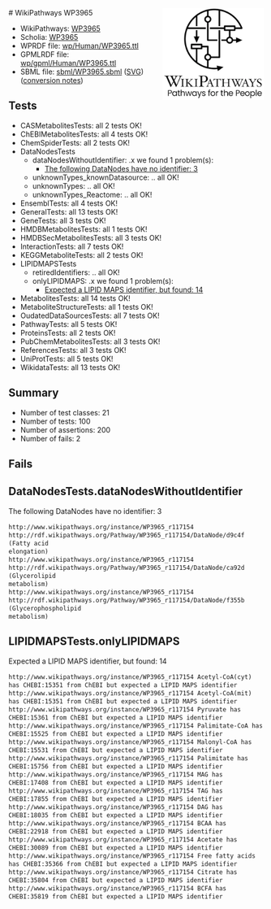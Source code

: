 <img style="float: right; width: 200px" src="../logo.png" />
# WikiPathways WP3965

* WikiPathways: [WP3965](https://identifiers.org/wikipathways:WP3965)
* Scholia: [WP3965](https://scholia.toolforge.org/wikipathways/WP3965)
* WPRDF file: [wp/Human/WP3965.ttl](../wp/Human/WP3965.ttl)
* GPMLRDF file: [wp/gpml/Human/WP3965.ttl](../wp/gpml/Human/WP3965.ttl)
* SBML file: [sbml/WP3965.sbml](../sbml/WP3965.sbml) ([SVG](../sbml/WP3965.svg)) ([conversion notes](../sbml/WP3965.txt))

## Tests
* CASMetabolitesTests: all 2 tests OK!
* ChEBIMetabolitesTests: all 4 tests OK!
* ChemSpiderTests: all 2 tests OK!
* DataNodesTests
    * dataNodesWithoutIdentifier: .x we found 1 problem(s):
        * [The following DataNodes have no identifier: 3](#d2d32fa2)
    * unknownTypes_knownDatasource: .. all OK!
    * unknownTypes: .. all OK!
    * unknownTypes_Reactome: .. all OK!
* EnsemblTests: all 4 tests OK!
* GeneralTests: all 13 tests OK!
* GeneTests: all 3 tests OK!
* HMDBMetabolitesTests: all 1 tests OK!
* HMDBSecMetabolitesTests: all 3 tests OK!
* InteractionTests: all 7 tests OK!
* KEGGMetaboliteTests: all 2 tests OK!
* LIPIDMAPSTests
    * retiredIdentifiers: .. all OK!
    * onlyLIPIDMAPS: .x we found 1 problem(s):
        * [Expected a LIPID MAPS identifier, but found: 14](#b4992002)
* MetabolitesTests: all 14 tests OK!
* MetaboliteStructureTests: all 1 tests OK!
* OudatedDataSourcesTests: all 7 tests OK!
* PathwayTests: all 5 tests OK!
* ProteinsTests: all 2 tests OK!
* PubChemMetabolitesTests: all 3 tests OK!
* ReferencesTests: all 3 tests OK!
* UniProtTests: all 5 tests OK!
* WikidataTests: all 13 tests OK!


## Summary

* Number of test classes: 21
* Number of tests: 100
* Number of assertions: 200
* Number of fails: 2

## Fails

<a name="d2d32fa2" />

## DataNodesTests.dataNodesWithoutIdentifier

The following DataNodes have no identifier: 3
```
http://www.wikipathways.org/instance/WP3965_r117154 http://rdf.wikipathways.org/Pathway/WP3965_r117154/DataNode/d9c4f (Fatty acid
elongation)
http://www.wikipathways.org/instance/WP3965_r117154 http://rdf.wikipathways.org/Pathway/WP3965_r117154/DataNode/ca92d (Glycerolipid
metabolism)
http://www.wikipathways.org/instance/WP3965_r117154 http://rdf.wikipathways.org/Pathway/WP3965_r117154/DataNode/f355b (Glycerophospholipid
metabolism)
```

<a name="b4992002" />

## LIPIDMAPSTests.onlyLIPIDMAPS

Expected a LIPID MAPS identifier, but found: 14
```
http://www.wikipathways.org/instance/WP3965_r117154 Acetyl-CoA(cyt) has CHEBI:15351 from ChEBI but expected a LIPID MAPS identifier
http://www.wikipathways.org/instance/WP3965_r117154 Acetyl-CoA(mit) has CHEBI:15351 from ChEBI but expected a LIPID MAPS identifier
http://www.wikipathways.org/instance/WP3965_r117154 Pyruvate has CHEBI:15361 from ChEBI but expected a LIPID MAPS identifier
http://www.wikipathways.org/instance/WP3965_r117154 Palimitate-CoA has CHEBI:15525 from ChEBI but expected a LIPID MAPS identifier
http://www.wikipathways.org/instance/WP3965_r117154 Malonyl-CoA has CHEBI:15531 from ChEBI but expected a LIPID MAPS identifier
http://www.wikipathways.org/instance/WP3965_r117154 Palimitate has CHEBI:15756 from ChEBI but expected a LIPID MAPS identifier
http://www.wikipathways.org/instance/WP3965_r117154 MAG has CHEBI:17408 from ChEBI but expected a LIPID MAPS identifier
http://www.wikipathways.org/instance/WP3965_r117154 TAG has CHEBI:17855 from ChEBI but expected a LIPID MAPS identifier
http://www.wikipathways.org/instance/WP3965_r117154 DAG has CHEBI:18035 from ChEBI but expected a LIPID MAPS identifier
http://www.wikipathways.org/instance/WP3965_r117154 BCAA has CHEBI:22918 from ChEBI but expected a LIPID MAPS identifier
http://www.wikipathways.org/instance/WP3965_r117154 Acetate has CHEBI:30089 from ChEBI but expected a LIPID MAPS identifier
http://www.wikipathways.org/instance/WP3965_r117154 Free fatty acids has CHEBI:35366 from ChEBI but expected a LIPID MAPS identifier
http://www.wikipathways.org/instance/WP3965_r117154 Citrate has CHEBI:35804 from ChEBI but expected a LIPID MAPS identifier
http://www.wikipathways.org/instance/WP3965_r117154 BCFA has CHEBI:35819 from ChEBI but expected a LIPID MAPS identifier
```


